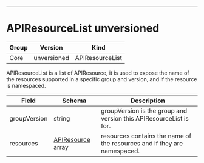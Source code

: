 

-----------
# APIResourceList unversioned



Group        | Version     | Kind
------------ | ---------- | -----------
Core | unversioned | APIResourceList







APIResourceList is a list of APIResource, it is used to expose the name of the resources supported in a specific group and version, and if the resource is namespaced.



Field        | Schema     | Description
------------ | ---------- | -----------
groupVersion | string | groupVersion is the group and version this APIResourceList is for.
resources | [APIResource](#apiresource-unversioned) array | resources contains the name of the resources and if they are namespaced.






